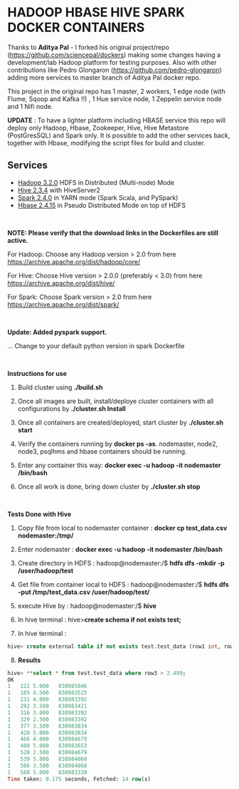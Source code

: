 # HADOOP HBASE HIVE SPARK DOCKER CONTAINERS

Thanks to **Aditya Pal** - I forked his original project/repo (https://github.com/sciencepal/dockers) making some changes having a development/lab Hadoop platform for testing purposes. Also with other contributions like Pedro Glongaron (https://github.com/pedro-glongaron) adding more services to master branch of Aditya Pal docker repo.

This project in the original repo has 1 master, 2 workers, 1 edge node (with Flume, Sqoop and Kafka !!) , 1 Hue service node, 1 Zeppelin service node and 1 Nifi node.

**UPDATE** : To have a lighter platform including HBASE service this repo will deploy only Hadoop, Hbase, Zookeeper, Hive, Hive Metastore (PostGresSQL) and Spark only. It is possible to add the other services back, together with Hbase, modifying the script files for build and cluster.

## Services

* [Hadoop 3.2.0](http://hadoop.apache.org/docs/r3.2.0/) HDFS in  Distributed (Multi-node) Mode
* [Hive 2.3.4](http://hive.apache.org/) with HiveServer2
* [Spark 2.4.0](https://spark.apache.org/docs/2.4.0/) in YARN mode (Spark Scala, and PySpark)
* [Hbase 2.4.15](https://hbase.apache.org/)  in Pseudo Distributed Mode on top of HDFS

<br />

**NOTE: Please verify that the download links in the Dockerfiles are still active.**

For Hadoop: Choose any Hadoop version > 2.0 from here https://archive.apache.org/dist/hadoop/core/

For Hive: Choose Hive version > 2.0.0 (preferably < 3.0) from here https://archive.apache.org/dist/hive/

For Spark: Choose Spark version > 2.0 from here https://archive.apache.org/dist/spark/

<br />

**Update: Added pyspark support.**

 ... Change to your default python version in spark Dockerfile

<br />

**Instructions for use**

1. Build cluster using **./build.sh**

2. Once all images are built, install/deploye cluster containers with all configurations by **./cluster.sh Install**

3. Once all containers are created/deployed, start cluster by **./cluster.sh start**

4. Verify the containers running by **docker ps -as**. nodemaster, node2, node3, psqlhms and hbase containers should be running.

5. Enter any container this way: **docker exec -u hadoop -it nodemaster /bin/bash**

6. Once all work is done, bring down cluster by **./cluster.sh stop**

<br />

**Tests Done with Hive**

1. Copy file from local to nodemaster container : **docker cp test_data.csv nodemaster:/tmp/**

2. Enter nodemaster : **docker exec -u hadoop -it nodemaster /bin/bash**

3. Create directory in HDFS : hadoop@nodemaster:/$ **hdfs dfs -mkdir -p /user/hadoop/test**

4. Get file from container local to HDFS : hadoop@nodemaster:/$ **hdfs dfs -put /tmp/test_data.csv /user/hadoop/test/**

5. execute Hive by : hadoop@nodemaster:/$ **hive**

6. In hive terminal : hive>**create schema if not exists test;**

7. In hive terminal : 

```sql
hive> create external table if not exists test.test_data (row1 int, row2 int, row3 decimal(10,3), row4 int) row format delimited fields terminated by ',' stored as textfile location 'hdfs://172.20.1.1:9000/user/hadoop/test/';
```

8. **Results**
```sql
hive> **select * from test.test_data where row3 > 2.499;
OK
1	122	5.000	838985046
1	185	4.500	838983525
1	231	4.000	838983392
1	292	3.500	838983421
1	316	3.000	838983392
1	329	2.500	838983392
1	377	3.500	838983834
1	420	5.000	838983834
1	466	4.000	838984679
1	480	5.000	838983653
1	520	2.500	838984679
1	539	5.000	838984068
1	586	3.500	838984068
1	588	5.000	838983339
Time taken: 0.175 seconds, Fetched: 14 row(s)
```
